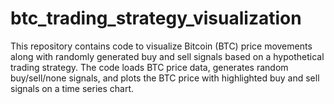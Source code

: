# btc_trading_strategy_visualization
This repository contains code to visualize Bitcoin (BTC) price movements along with randomly generated buy and sell signals based on a hypothetical trading strategy. The code loads BTC price data, generates random buy/sell/none signals, and plots the BTC price with highlighted buy and sell signals on a time series chart.
